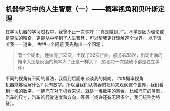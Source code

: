 机器学习中的人生智慧（一）——概率视角和贝叶斯定理
---
在学习机器的学习过程中，我曾不止一次惊呼：“真是赚到了”。不单是因为理论或是算法的精奇，更是从中学到了人生智慧，可以帮我更好理解这个世界。
以下请听我一一道来。
###一个问题
我先抛出一个问题：
>有一个硬币，连续抛了32次，出现了32次正面。那抛第33次，出现正面的概率大还是反面的概率大？还是一样大？（假设每一次抛硬币都是独立事件）  

不同的视角有不同的看法，我留到后面来谈谈我的倾向。
###概率视角  
机器能够理解什么? 只有数字。所以当我们从机器的视角来观察这个世界，我们看到一堆的数字。一辆汽车对于机器来说，就是一堆数字的集合，比如汽车的类型，汽车的尺寸，汽车的行驶速度和方向，等等（或许还有无限多个，我们统称为特征）。